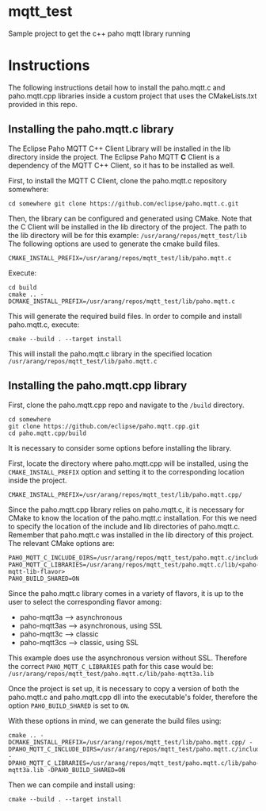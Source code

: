 # mqtt_test
Sample project to get the c++ paho mqtt library running

# Instructions

The following instructions detail how to install the paho.mqtt.c and paho.mqtt.cpp libraries inside a custom project that uses the CMakeLists.txt provided in this repo.

## Installing the paho.mqtt.c library

The Eclipse Paho MQTT C++ Client Library will be installed in the lib directory inside the project.
The Eclipse Paho MQTT **C** Client is a dependency of the MQTT C++ Client, so it has to be installed as well.

First, to install the MQTT C Client, clone the paho.mqtt.c repository somewhere:

`
cd somewhere
git clone https://github.com/eclipse/paho.mqtt.c.git
`

Then, the library can be configured and generated using CMake.
Note that the C Client will be installed in the lib directory of the project.
The path to the lib directory will be for this example: `/usr/arang/repos/mqtt_test/lib`
The following options are used to generate the cmake build files.

```
CMAKE_INSTALL_PREFIX=/usr/arang/repos/mqtt_test/lib/paho.mqtt.c
```

Execute:

```
cd build
cmake .. -DCMAKE_INSTALL_PREFIX=/usr/arang/repos/mqtt_test/lib/paho.mqtt.c
```

This will generate the required build files. In order to compile and install paho.mqtt.c, execute:

```
cmake --build . --target install
```

This will install the paho.mqtt.c library in the specified location `/usr/arang/repos/mqtt_test/lib/paho.mqtt.c`

## Installing the paho.mqtt.cpp library

First, clone the paho.mqtt.cpp repo and navigate to the `/build` directory.

```
cd somewhere
git clone https://github.com/eclipse/paho.mqtt.cpp.git
cd paho.mqtt.cpp/build
```

It is necessary to consider some options before installing the library. 

First, locate the directory where paho.mqtt.cpp will be installed, using the `CMAKE_INSTALL_PREFIX` option and setting it to the corresponding location inside the project.

```CMAKE_INSTALL_PREFIX=/usr/arang/repos/mqtt_test/lib/paho.mqtt.cpp/```

Since the paho.mqtt.cpp library relies on paho.mqtt.c, it is necessary for CMake to know the location of the paho.mqtt.c installation. For this we need to specify the location of the include and lib directories of paho.mqtt.c. Remember that paho.mqtt.c was installed in the lib directory of this project. The relevant CMake options are:

```
PAHO_MQTT_C_INCLUDE_DIRS=/usr/arang/repos/mqtt_test/paho.mqtt.c/include
PAHO_MQTT_C_LIBRARIES=/usr/arang/repos/mqtt_test/paho.mqtt.c/lib/<paho-mqtt-lib-flavor>
PAHO_BUILD_SHARED=ON
```

Since the paho.mqtt.c library comes in a variety of flavors, it is up to the user to select the corresponding flavor among:
- paho-mqtt3a   --> asynchronous
- paho-mqtt3as  --> asynchronous, using SSL
- paho-mqtt3c   --> classic
- paho-mqtt3cs  --> classic, using SSL

This example does use the asynchronous version without SSL. Therefore the correct `PAHO_MQTT_C_LIBRARIES` path for this case would be: `/usr/arang/repos/mqtt_test/paho.mqtt.c/lib/paho-mqtt3a.lib`

Once the project is set up, it is necessary to copy a version of both the paho.mqtt.c and paho.mqtt.cpp dll into the executable's folder, therefore the option `PAHO_BUILD_SHARED` is set to `ON`.

With these options in mind, we can generate the build files using:

```
cmake .. -DCMAKE_INSTALL_PREFIX=/usr/arang/repos/mqtt_test/lib/paho.mqtt.cpp/ -DPAHO_MQTT_C_INCLUDE_DIRS=/usr/arang/repos/mqtt_test/paho.mqtt.c/include -DPAHO_MQTT_C_LIBRARIES=/usr/arang/repos/mqtt_test/paho.mqtt.c/lib/paho-mqtt3a.lib -DPAHO_BUILD_SHARED=ON
```

Then we can compile and install using:

```
cmake --build . --target install
```
